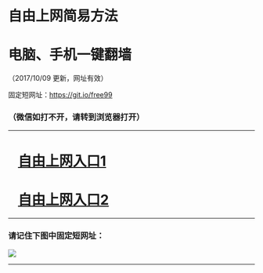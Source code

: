 ﻿# 自由上网简易方法

# 电脑、手机一键翻墙

（2017/10/09 更新，网址有效）

固定短网址：https://git.io/free99

### （微信如打不开，请转到浏览器打开）


***





# &nbsp;&nbsp; <a href="http://ft2161731216.fwq-tz-1001.info/fwqtz01.html?t=100900115139 " target="_blank">自由上网入口1</a>
# &nbsp;&nbsp; <a href="http://ft1228622221.fwq-tz-1002.info/fwqtz02.html?t=100900123581 " target="_blank">自由上网入口2</a>
***

### 请记住下图中固定短网址：

<img src="https://s3-us-west-2.amazonaws.com/fwq-1001/yjfq-20170905okok.png" /> 


***

